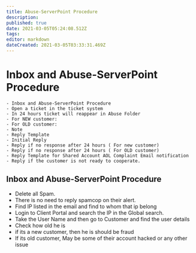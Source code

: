 ```yaml
---
title: Abuse-ServerPoint Procedure
description: 
published: true
date: 2021-03-05T05:24:08.512Z
tags: 
editor: markdown
dateCreated: 2021-03-05T03:33:31.469Z
---
```


# Inbox and Abuse-ServerPoint Procedure

```
- Inbox and Abuse-ServerPoint Procedure
- Open a ticket in the ticket system
- In 24 hours ticket will reappear in Abuse Folder
- For NEW customer:
- For OLD customer:
- Note
- Reply Template
- Initial Reply
- Reply if no response after 24 hours ( For new customer)
- Reply if no response after 24 hours ( For OLD customer)
- Reply Template for Shared Account AOL Complaint Email notification 
- Reply if the customer is not ready to cooperate.
```

## Inbox and Abuse-ServerPoint Procedure

- Delete all Spam.
- There is no need to reply spamcop on their alert.
- Find IP listed in the email and find to whom that ip belong
- Login to Client Portal and search the IP in the Global search.
- Take the User Name and then go to Customer and find the user details
- Check how old he is
- if its a new customer, then he is should be fraud
- If its old customer, May be some of their account hacked or any other issue

